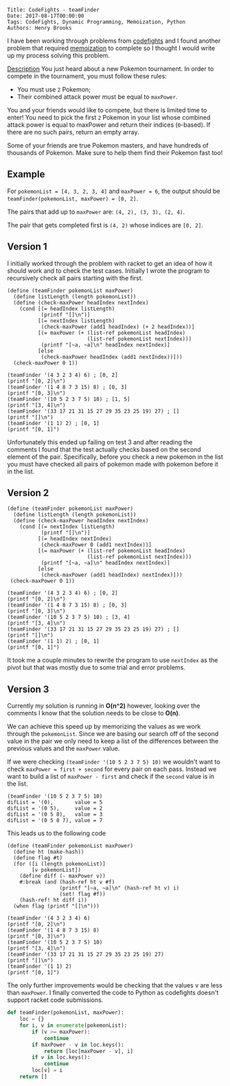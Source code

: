     Title: CodeFights - teamFinder
    Date: 2017-08-17T00:00:00
    Tags: CodeFights, Dynamic Programming, Memoization, Python
    Authors: Henry Brooks

I have been working through problems from [codefights](https://codefights.com) and I found another problem that required [memoization](https://en.wikipedia.org/wiki/Memoization) to complete so I thought I would write up my process solving this problem.

<!-- more -->

[Description](https://codefights.com/challenge/af2y4DBXqibqmHyAN)
You just heard about a new Pokemon tournament. In order to compete in the tournament, you must follow these rules:

* You must use `2` Pokemon;
* Their combined attack power must be equal to `maxPower`.

You and your friends would like to compete, but there is limited time to enter! You need to pick the first `2` Pokemon in your list whose combined attack power is equal to maxPower and return their indices (`0`-based).
If there are no such pairs, return an empty array.

Some of your friends are true Pokemon masters, and have hundreds of thousands of Pokemon. Make sure to help them find their Pokemon fast too!

Example
---

For `pokemonList = [4, 3, 2, 3, 4]` and `maxPower = 6`, the output should be `teamFinder(pokemonList, maxPower) = [0, 2]`.

The pairs that add up to `maxPower` are: `(4, 2), (3, 3), (2, 4)`.

The pair that gets completed first is `(4, 2)` whose indices are `[0, 2]`.

Version 1
---

I initially worked through the problem with racket to get an idea of how it should work and to check the test cases. Initially I wrote the program to recursively check all pairs starting with the first.

```racket
(define (teamFinder pokemonList maxPower)
  (define listLength (length pokemonList))
  (define (check-maxPower headIndex nextIndex)
    (cond [(= headIndex listLength)
           (printf "[]\n")]
          [(= nextIndex listLength)
           (check-maxPower (add1 headIndex) (+ 2 headIndex))]
          [(= maxPower (+ (list-ref pokemonList headIndex)
                          (list-ref pokemonList nextIndex)))
           (printf "[~a, ~a]\n" headIndex nextIndex)]
          [else
           (check-maxPower headIndex (add1 nextIndex))]))
  (check-maxPower 0 1))

(teamFinder '(4 3 2 3 4) 6) ; [0, 2]
(printf "[0, 2]\n")
(teamFinder '(1 4 8 7 3 15) 8) ; [0, 3]
(printf "[0, 3]\n")
(teamFinder '(10 5 2 3 7 5) 10) ; [1, 5]
(printf "[3, 4]\n")
(teamFinder '(33 17 21 31 15 27 29 35 23 25 19) 27) ; []
(printf "[]\n")
(teamFinder '(1 1) 2) ; [0, 1]
(printf "[0, 1]")
```

Unfortunately this ended up failing on test 3 and after reading the comments I found that the test actually checks based on the second element of the pair. Specifically, before you check a new pokemon in the list you must have checked all pairs of pokemon made with pokemon before it in the list.

Version 2
---


```racket
(define (teamFinder pokemonList maxPower)
  (define listLength (length pokemonList))
  (define (check-maxPower headIndex nextIndex)
    (cond [(= nextIndex listLength)
           (printf "[]\n")]
          [(= headIndex nextIndex)
           (check-maxPower 0 (add1 nextIndex))]
          [(= maxPower (+ (list-ref pokemonList headIndex)
                          (list-ref pokemonList nextIndex)))
           (printf "[~a, ~a]\n" headIndex nextIndex)]
          [else
           (check-maxPower (add1 headIndex) nextIndex)]))
 (check-maxPower 0 1))

(teamFinder '(4 3 2 3 4) 6) ; [0, 2]
(printf "[0, 2]\n")
(teamFinder '(1 4 8 7 3 15) 8) ; [0, 3]
(printf "[0, 3]\n")
(teamFinder '(10 5 2 3 7 5) 10) ; [3, 4]
(printf "[3, 4]\n")
(teamFinder '(33 17 21 31 15 27 29 35 23 25 19) 27) ; []
(printf "[]\n")
(teamFinder '(1 1) 2) ; [0, 1]
(printf "[0, 1]")
```

It took me a couple minutes to rewrite the program to use `nextIndex` as the pivot but that was mostly due to some trial and error problems.

Version 3
---

Currently my solution is running in **O(n^2)** however, looking over the comments I know that the solution needs to be close to **O(n)**.

We can achieve this speed up by memorizing the values as we work through the `pokemonList`. Since we are basing our search off of the second value in the pair we only need to keep a list of the differences between the previous values and the `maxPower` value.

If we were checking `(teamFinder '(10 5 2 3 7 5) 10)` we wouldn't want to check `maxPower = first + second` for every pair on each pass. Instead we want to build a list of `maxPower - first` and check if the `second` value is in the list.

```
(teamFinder '(10 5 2 3 7 5) 10)
difList = '(0),       value = 5
difList = '(0 5),     value = 2
difList = '(0 5 8),   value = 3
difList = '(0 5 8 7), value = 7
```

This leads us to the following code

```racket
(define (teamFinder pokemonList maxPower)
  (define ht (make-hash))
  (define flag #t)
  (for ([i (length pokemonList)]
        [v pokemonList])
    (define diff (- maxPower v))
    #:break (and (hash-ref ht v #f)
                 (printf "[~a, ~a]\n" (hash-ref ht v) i)
                 (set! flag #f))    
    (hash-ref! ht diff i))
  (when flag (printf "[]\n")))

(teamFinder '(4 3 2 3 4) 6)
(printf "[0, 2]\n")
(teamFinder '(1 4 8 7 3 15) 8)
(printf "[0, 3]\n")
(teamFinder '(10 5 2 3 7 5) 10)
(printf "[3, 4]\n")
(teamFinder '(33 17 21 31 15 27 29 35 23 25 19) 27)
(printf "[]\n")
(teamFinder '(1 1) 2)
(printf "[0, 1]")
```

The only further improvements would be checking that the values v are less than `maxPower`. I finally converted the code to Python as codefights doesn't support racket code submissions.

```python
def teamFinder(pokemonList, maxPower):
    loc = {}
    for i, v in enumerate(pokemonList):
        if (v >= maxPower):
            continue
        if maxPower - v in loc.keys():
            return [loc[maxPower - v], i]
        if v in loc.keys():
            continue
        loc[v] = i
    return []
```
